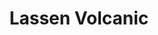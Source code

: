 ---
unit_code: "LAVO"
unit_name: "Lassen Volcanic NP"
unit_type: "National Park"
nps_region: "Pacific West"
scalerank: 5
note: "null"
name: "Lassen Volcanic"
featureclass: "National Park Service"
geojson: >-
  {"type":"Feature","properties":{},"geometry":{"type":"Polygon","coordinates":[[[-121.26127115885417,40.42569986979167],[-121.32889811197917,40.42569986979167],[-121.35302734375,40.440185546875],[-121.3626708984375,40.4112548828125],[-121.43994140625,40.4112548828125],[-121.43994140625,40.42569986979167],[-121.508544921875,40.42569986979167],[-121.5703125,40.42569986979167],[-121.5703125,40.483723958333336],[-121.5606689453125,40.51261393229167],[-121.57515462239584,40.51261393229167],[-121.57515462239584,40.55126953125],[-121.50752766927084,40.565755208333336],[-121.48819986979167,40.5416259765625],[-121.44474283854167,40.56095377604167],[-121.37235514322917,40.56095377604167],[-121.37235514322917,40.5850830078125],[-121.28544108072917,40.5850830078125],[-121.2757568359375,40.5416259765625],[-121.24678548177084,40.5416259765625],[-121.249267578125,40.482747395833336],[-121.25162760416667,40.42569986979167],[-121.26127115885417,40.42569986979167]]]}}
number: 26
title: "Lassen Volcanic"
---